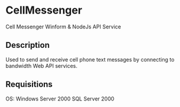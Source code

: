 # CellMessenger
Cell Messenger Winform &amp; NodeJs API Service


Description
------------------------------
Used to send and receive cell phone text messages by connecting to bandwidth Web API services.

Requisitions
-------------------------------

OS: Windows Server 2000
SQL Server 2000
